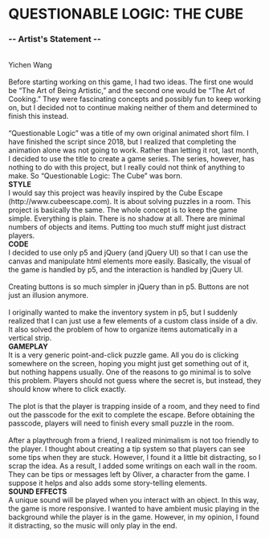 <h1>QUESTIONABLE LOGIC: THE CUBE</h1>
<h3>-- Artist's Statement --</h3>
<br>
Yichen Wang
<br>
<br>
Before starting working on this game, I had two ideas. The first one would be “The Art of Being Artistic,” and the second one would be “The Art of Cooking.” They were fascinating concepts and possibly fun to keep working on, but I decided not to continue making neither of them and determined to finish this instead.
<br>
<br>
“Questionable Logic” was a title of my own original animated short film. I have finished the script since 2018, but I realized that completing the animation alone was not going to work. Rather than letting it rot, last month, I decided to use the title to create a game series. The series, however, has nothing to do with this project, but I really could not think of anything to make. So “Questionable Logic: The Cube” was born.
<br>
<b>STYLE</b><br>
I would say this project was heavily inspired by the Cube Escape (http://www.cubeescape.com). It is about solving puzzles in a room. This project is basically the same. The whole concept is to keep the game simple. Everything is plain. There is no shadow at all. There are minimal numbers of objects and items. Putting too much stuff might just distract players.
<br>
<b>CODE</b><br>
I decided to use only p5 and jQuery (and jQuery UI) so that I can use the canvas and manipulate html elements more easily. Basically, the visual of the game is handled by p5, and the interaction is handled by jQuery UI.
<br>
<br>
Creating buttons is so much simpler in jQuery than in p5. Buttons are not just an illusion anymore.
<br>
<br>
I originally wanted to make the inventory system in p5, but I suddenly realized that I can just use a few elements of a custom class inside of a div. It also solved the problem of how to organize items automatically in a vertical strip.
<br>
<b>GAMEPLAY</b><br>
It is a very generic point-and-click puzzle game. All you do is clicking somewhere on the screen, hoping you might just get something out of it, but nothing happens usually. One of the reasons to go minimal is to solve this problem. Players should not guess where the secret is, but instead, they should know where to click exactly.
<br>
<br>
The plot is that the player is trapping inside of a room, and they need to find out the passcode for the exit to complete the escape. Before obtaining the passcode, players will need to finish every small puzzle in the room.
<br>
<br>
After a playthrough from a friend, I realized minimalism is not too friendly to the player. I thought about creating a tip system so that players can see some tips when they are stuck. However, I found it a little bit distracting, so I scrap the idea. As a result, I added some writings on each wall in the room. They can be tips or messages left by Oliver, a character from the game. I suppose it helps and also adds some story-telling elements.
<br>
<b>SOUND EFFECTS</b><br>
A unique sound will be played when you interact with an object. In this way, the game is more responsive. I wanted to have ambient music playing in the background while the player is in the game. However, in my opinion, I found it distracting, so the music will only play in the end.
